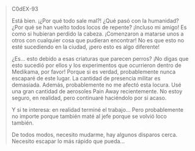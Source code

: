 > C0dEX-93
 >
 > Está bien.  ¡¿Por qué todo sale mal?!  ¿Qué pasó con la humanidad?  ¿Por qué se han vuelto todos locos de repente?  ¡Incluso mi amigo!  Es como si hubieran perdido la cabeza.  ¡Comenzaron a matarse unos a otros con cualquier cosa que pudieran encontrar!  No es que esto no esté sucediendo en la ciudad, ¡pero esto es algo diferente!
 >
 > ¿Es... esto debido a esas criaturas que parecen perros?  ¡No digas que esto sucedió por ellos y los experimentos que ocurrieron dentro de Medikama, por favor!  Porque si es verdad, probablemente nunca escaparé de este lugar.  La cantidad de presencia militar es demasiada.
 > Además, probablemente no me afectó esta locura.  Usé una gran cantidad de aerosoles Pain Away recientemente.  No estoy seguro, en realidad, pero continuaré haciéndolo por si acaso.
 >
 > Y si te interesa: en realidad terminé el trabajo... Pero probablemente no importe porque también maté al jefe porque se volvió loco también.
 >
 > De todos modos, necesito mudarme, hay algunos disparos cerca.  Necesito escapar lo más rápido que pueda...
